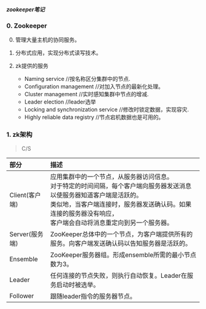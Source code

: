 ##### zookeeper笔记

### 0. Zookeeper

0. 管理大量主机的协同服务。
1. 分布式应用，实现分布式读写技术。
2. zk提供的服务

    * Naming service				//按名称区分集群中的节点.
    * Configuration management	    //对加入节点的最新化处理。
    * Cluster management			//实时感知集群中节点的增减.
    * Leader election				//leader选举
    * Locking and synchronization service	//修改时锁定数据，实现容灾.
    * Highly reliable data registry		//节点宕机数据也是可用的。

### 1. zk架构       
> C/S

| 部分 | 描述 |
| :----- | :----- |
|Client(客户端)|应用集群中的一个节点，从服务器访问信息。<br>对于特定的时间间隔，每个客户端向服务器发送消息以使服务器知道客户端是活跃的。<br>类似地，当客户端连接时，服务器发送确认码。如果连接的服务器没有响应，<br>客户端会自动将消息重定向到另一个服务器。|
|Server(服务端)|ZooKeeper总体中的一个节点，为客户端提供所有的服务。向客户端发送确认码以告知服务器是活跃的。|
|Ensemble|ZooKeeper服务器组。形成ensemble所需的最小节点数为3。|
|Leader|任何连接的节点失败，则执行自动恢复。Leader在服务启动时被选举。|
|Follower|跟随leader指令的服务器节点。|